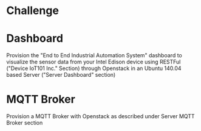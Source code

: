 # Challenge

# Dashboard

Provision the "End to End Industrial Automation System" dashboard to visualize the sensor data from your Intel Edison device using RESTFul ("Device IoT101 Inc." Section) through Openstack in an Ubuntu 140.04 based Server ("Server Dashboard" section)

# MQTT Broker

Provision a MQTT Broker with Openstack as described under Server MQTT Broker section



